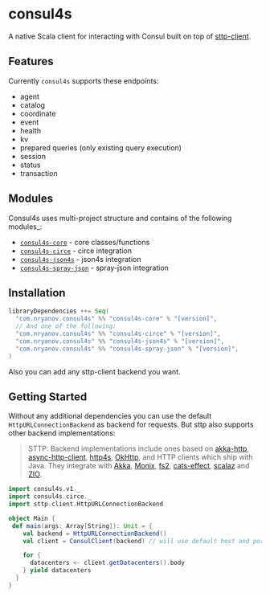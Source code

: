 # consul4s
 
A native Scala client for interacting with Consul built on top of [sttp-client](https://github.com/softwaremill/sttp). 

## Features
Currently `consul4s` supports these endpoints:
- agent
- catalog
- coordinate
- event
- health
- kv
- prepared queries (only existing query execution)
- session
- status
- transaction

## Modules
Consul4s uses multi-project structure and contains of the following modules_:

* [`consul4s-core`](modules/core) - core classes/functions
* [`consul4s-circe`](modules/circe) - circe integration
* [`consul4s-json4s`](modules/json4s) - json4s integration
* [`consul4s-spray-json`](modules/spray-json) - spray-json integration

## Installation
```sbt
libraryDependencies ++= Seq(
  "com.nryanov.consul4s" %% "consul4s-core" % "[version]",
  // And one of the following:
  "com.nryanov.consul4s" %% "consul4s-circe" % "[version]",
  "com.nryanov.consul4s" %% "consul4s-json4s" % "[version]",
  "com.nryanov.consul4s" %% "consul4s-spray-json" % "[version]",
)
```

Also you can add any sttp-client backend you want. 

## Getting Started
Without any additional dependencies you can use the default `HttpURLConnectionBackend` as backend for requests. But sttp also supports other backend implementations:
> STTP: Backend implementations include ones based on [akka-http](https://doc.akka.io/docs/akka-http/current/scala/http/), [async-http-client](https://github.com/AsyncHttpClient/async-http-client), [http4s](https://http4s.org), [OkHttp](http://square.github.io/okhttp/), and HTTP clients which ship with Java. They integrate with [Akka](https://akka.io), [Monix](https://monix.io), [fs2](https://github.com/functional-streams-for-scala/fs2), [cats-effect](https://github.com/typelevel/cats-effect), [scalaz](https://github.com/scalaz/scalaz) and [ZIO](https://github.com/zio/zio).

```scala
import consul4s.v1._
import consul4s.circe._
import sttp.client.HttpURLConnectionBackend

object Main {
 def main(args: Array[String]): Unit = {
    val backend = HttpURLConnectionBackend()
    val client = ConsulClient(backend) // will use default host and port: http://localhost:8500

    for {
      datacenters <- client.getDatacenters().body
    } yield datacenters
  }
}
```